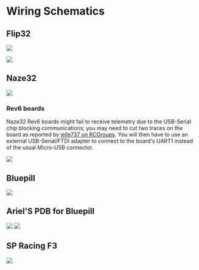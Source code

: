 # Wiring Schematics

## Flip32

![](assets/flip32_wiring.png)

![](assets/flip32_wiring_full_schema.png)

## Naze32

![](assets/Naze32_wiring.png)

### Rev6 boards

Naze32 Rev6 boards might fail to receive telemetry due to the USB-Serial chip blocking communications; you may need to cut two traces on the board as reported by [jelle737 on RCGroups](https://www.rcgroups.com/forums/showpost.php?p=38456993&postcount=9). You will then have to use an external USB-Serial/FTDI adapter to connect to the board's UART1 instead of the usual Micro-USB connector.

![](assets/Naze32_rev6_cut_traces.jpg)

## Bluepill

![](assets/bluepill_wiring.png)

## Ariel'S PDB for Bluepill

![](assets/PDB_bluepill_top.png)
![](assets/PDB_bluepill_bottom.png)

## SP Racing F3

![](assets/u360gts_spracingf3_wiring_schematics.png)
